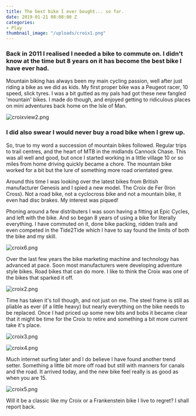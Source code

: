 ```yaml
---
title: The best bike I ever bought... so far.
date: 2019-01-21 08:08:00 Z
categories:
- Play
thumbnail_image: "/uploads/croix1.png"
---
```


### Back in 2011 I realised I needed a bike to commute on. I didn't know at the time but 8 years on it has become the best bike I have ever had. 

Mountain biking has always been my main cycling passion, well after just riding a bike as we did as kids. My first proper bike was a Peugeot racer, 10 speed, slick tyres. I was a bit gutted as my pals had got these new fangled 'mountain' bikes. I made do though, and enjoyed getting to ridiculous places on mini adventures back home on the Isle of Man. 

![croixview2.png](/uploads/croixview2.png)

### I did also swear I would never buy a road bike when I grew up.  

So, true to my word a succession of mountain bikes followed. Regular trips to trail centres, and the heart of MTB in the midlands Cannock Chase. This was all well and good, but once I started working in a little village 10 or so miles from home driving quickly became a chore. The mountain bike worked for a bit but the lure of something more road orientated grew. 

Around this time I was looking over the latest bikes from British manufacturer Genesis and I spied a new model. The Croix de Fer (Iron Cross). Not a road bike, not a cyclocross bike and not a mountain bike, it even had disc brakes. My interest was piqued! 

Phoning around a few distributers I was soon having a fitting at Epic Cycles, and left with the bike. And so began 8 years of using a bike for literally everything. I have commuted on it, done bike packing, ridden trails and even competed in the Tide2Tide which I have to say found the limits of both the bike and my skill. 

![croix6.png](/uploads/croix6.png)

Over the last few years the bike marketing machine and technology has advanced at pace. Soon most manufacturers were developing adventure style bikes. Road bikes that can do more. I like to think the Croix was one of the bikes that sparked it off. 

![croix2.png](/uploads/croix2.png)

Time has taken it's toll though, and not just on me. The steel frame is still as pliable as ever (if a little heavy) but nearly everything on the bike needs to be replaced. Once I had priced up some new bits and bobs it became clear that it might be time for the Croix to retire and something a bit more current take it's place. 

![croix3.png](/uploads/croix3.png)

![croix4.png](/uploads/croix4.png)

Much internet surfing later and I do believe I have found another trend setter. Something a little bit more off road but still with manners for canals and the road. It arrived today, and the new bike feel really is as good as when you are 15. 

![croix5.png](/uploads/croix5.png)

Will it be a classic like my Croix or a Frankenstein bike I live to regret? I shall report back.



 



